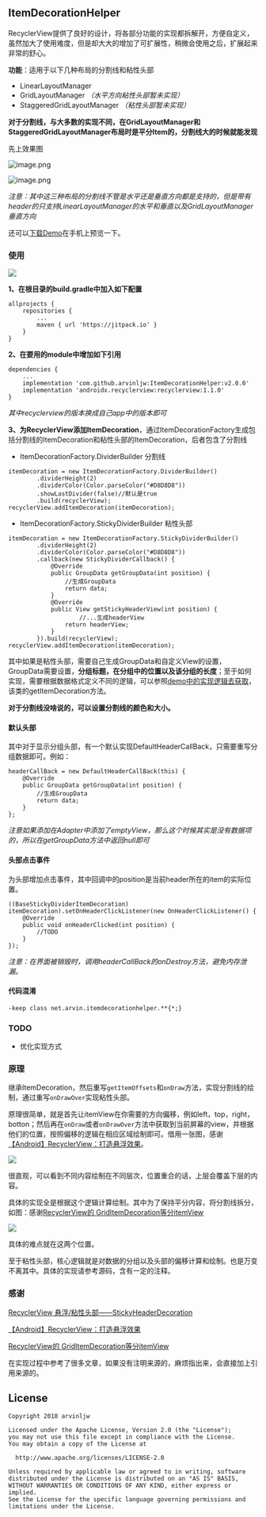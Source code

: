 ## ItemDecorationHelper

RecyclerView提供了良好的设计，将各部分功能的实现都拆解开，方便自定义，虽然加大了使用难度，但是却大大的增加了可扩展性，稍微会使用之后，扩展起来非常的舒心。

**功能**：适用于以下几种布局的分割线和粘性头部

* LinearLayoutManager
* GridLayoutManager *（水平方向粘性头部暂未实现）*
* StaggeredGridLayoutManager *（粘性头部暂未实现）*

**对于分割线，与大多数的实现不同，在GridLayoutManager和StaggeredGridLayoutManager布局时是平分Item的，分割线大的时候就能发现**

先上效果图

![image.png](https://upload-images.jianshu.io/upload_images/3157525-f3d66efc623b2a4b.png?imageMogr2/auto-orient/strip%7CimageView2/2/w/1240)

![image.png](https://upload-images.jianshu.io/upload_images/3157525-01f96bddaf73b96e.png?imageMogr2/auto-orient/strip%7CimageView2/2/w/1240)

*注意：其中这三种布局的分割线不管是水平还是垂直方向都是支持的，但是带有header的只支持LinearLayoutManager的水平和垂直以及GridLayoutManager垂直方向*

还可以[下载Demo](https://github.com/arvinljw/ItemDecorationHelper/tree/master/app/Demo.apk)在手机上预览一下。

### 使用

[![](https://jitpack.io/v/arvinljw/ItemDecorationHelper.svg)](https://jitpack.io/#arvinljw/ItemDecorationHelper)

**1、在根目录的build.gradle中加入如下配置**

```
allprojects {
    repositories {
        ...
        maven { url 'https://jitpack.io' }
    }
}
```

**2、在要用的module中增加如下引用**

```
dependencies {
    ...
    implementation 'com.github.arvinljw:ItemDecorationHelper:v2.0.0'
    implementation 'androidx.recyclerview:recyclerview:1.1.0'
}
```

*其中recyclerview的版本换成自己app中的版本即可*

**3、为RecyclerView添加ItemDecoration**，通过ItemDecorationFactory生成包括分割线的ItemDecoration和粘性头部的ItemDecoration，后者包含了分割线

* ItemDecorationFactory.DividerBuilder 分割线

```
itemDecoration = new ItemDecorationFactory.DividerBuilder()
        .dividerHeight(2)
        .dividerColor(Color.parseColor("#D8D8D8"))
        .showLastDivider(false)//默认是true
        .build(recyclerView);
recyclerView.addItemDecoration(itemDecoration);
```

* ItemDecorationFactory.StickyDividerBuilder 粘性头部

```
itemDecoration = new ItemDecorationFactory.StickyDividerBuilder()
        .dividerHeight(2)
        .dividerColor(Color.parseColor("#D8D8D8"))
        .callback(new StickyDividerCallback() {
            @Override
            public GroupData getGroupData(int position) {
                //生成GroupData
                return data;
            }
            @Override
            public View getStickyHeaderView(int position) {
					//...生成headerView
                return headerView;
            }
        }).build(recyclerView);
recyclerView.addItemDecoration(itemDecoration);
```

其中如果是粘性头部，需要自己生成GroupData和自定义View的设置，GroupData需要设置，**分组标题，在分组中的位置以及该分组的长度**；至于如何实现，需要根据数据格式定义不同的逻辑，可以参照[demo中的实现逻辑去获取](https://github.com/arvinljw/ItemDecorationHelper/blob/master/app/src/main/java/net/arvin/itemdecorationhelper/sample/LinearActivity.java)，该类的getItemDecoration方法。

**对于分割线没啥说的，可以设置分割线的颜色和大小。**

#### 默认头部

其中对于显示分组头部，有一个默认实现DefaultHeaderCallBack，只需要重写分组数据即可。例如：

```
headerCallBack = new DefaultHeaderCallBack(this) {
    @Override
    public GroupData getGroupData(int position) {
        //生成GroupData
        return data;
    }
};
```

*注意如果添加在Adapter中添加了emptyView，那么这个时候其实是没有数据项的，所以在getGroupData方法中返回null即可*

#### 头部点击事件

为头部增加点击事件，其中回调中的position是当前header所在的item的实际位置。

```
((BaseStickyDividerItemDecoration) itemDecoration).setOnHeaderClickListener(new OnHeaderClickListener() {
    @Override
    public void onHeaderClicked(int position) {
        //TODO
    }
});
```

*注意：在界面被销毁时，调用headerCallBack的onDestroy方法，避免内存泄漏。*

#### 代码混淆

```
-keep class net.arvin.itemdecorationhelper.**{*;}
```

### TODO

* 优化实现方式

### 原理

继承ItemDecoration，然后重写`getItemOffsets`和`onDraw`方法，实现分割线的绘制，通过重写`onDrawOver`实现粘性头部。

原理很简单，就是首先让itemView在你需要的方向偏移，例如left，top，right，botton；然后再在`onDraw`或者`onDrawOver`方法中获取到当前屏幕的view，并根据他们的位置，按照偏移的逻辑在相应区域绘制即可。借用一张图，感谢[【Android】RecyclerView：打造悬浮效果](https://www.jianshu.com/p/b335b620af39)。

![](https://upload-images.jianshu.io/upload_images/1638147-9e8a8158237c005c.png?imageMogr2/auto-orient/strip%7CimageView2/2/w/548)

很直观，可以看到不同内容绘制在不同层次，位置重合的话，上层会覆盖下层的内容。

具体的实现全是根据这个逻辑计算绘制。其中为了保持平分内容，将分割线拆分，如图：感谢[RecyclerView的 GridItemDecoration等分itemView](https://blog.csdn.net/qq_27192795/article/details/80563487)

![](https://upload-images.jianshu.io/upload_images/3157525-0c77a946eb7278c6.png?imageMogr2/auto-orient/strip%7CimageView2/2/w/1240)

具体的难点就在这两个位置。

至于粘性头部，核心逻辑就是对数据的分组以及头部的偏移计算和绘制。也是万变不离其中。具体的实现请参考源码，含有一定的注释。

### 感谢

[RecyclerView 悬浮/粘性头部——StickyHeaderDecoration](https://blog.csdn.net/qian520ao/article/details/76167193)

[【Android】RecyclerView：打造悬浮效果](https://www.jianshu.com/p/b335b620af39)

[RecyclerView的 GridItemDecoration等分itemView](https://blog.csdn.net/qq_27192795/article/details/80563487)

在实现过程中参考了很多文章，如果没有注明来源的，麻烦指出来，会直接加上引用来源的。

## License

```
Copyright 2018 arvinljw

Licensed under the Apache License, Version 2.0 (the "License");
you may not use this file except in compliance with the License.
You may obtain a copy of the License at

  http://www.apache.org/licenses/LICENSE-2.0

Unless required by applicable law or agreed to in writing, software
distributed under the License is distributed on an "AS IS" BASIS,
WITHOUT WARRANTIES OR CONDITIONS OF ANY KIND, either express or implied.
See the License for the specific language governing permissions and
limitations under the License.